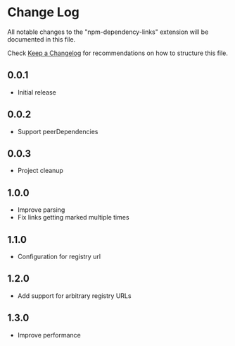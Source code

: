 # Change Log
All notable changes to the "npm-dependency-links" extension will be documented in this file.

Check [Keep a Changelog](http://keepachangelog.com/) for recommendations on how to structure this file.

## 0.0.1
- Initial release

## 0.0.2
- Support peerDependencies

## 0.0.3
- Project cleanup

## 1.0.0
- Improve parsing
- Fix links getting marked multiple times

## 1.1.0
- Configuration for registry url

## 1.2.0
- Add support for arbitrary registry URLs

## 1.3.0
- Improve performance
